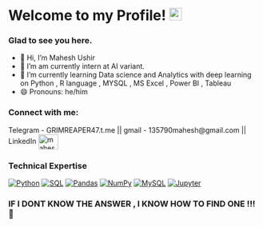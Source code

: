 # Welcome to my Profile! <a> <img src="https://media.giphy.com/media/hvRJCLFzcasrR4ia7z/giphy.gif" width="25px"></a>
### Glad to see you here. 


- 👋 Hi, I’m Mahesh Ushir
- 👀 I’m am currently intern at AI variant. 
- 🌱 I’m currently learning Data science and Analytics with deep learning on Python , R language , MYSQL , MS Excel , Power BI , Tableau 
- 😄 Pronouns: he/him
<h3 align="left">Connect with me:</h3> Telegram - GRIMREAPER47.t.me || gmail - 135790mahesh@gmail.com || LinkedIn  <a href="https://www.linkedin.com/in/mahesh-ushir" target="blank"><img align="center" src="https://raw.githubusercontent.com/rahuldkjain/github-profile-readme-generator/master/src/images/icons/Social/linked-in-alt.svg" alt="mahesh-ushir" height="30" width="40" /></a>


              


### Technical Expertise

<p>
  <a href="#"><img alt="Python" src="https://img.shields.io/badge/Python-14354C.svg?logo=python&logoColor=white"></a>
  <a href="#"><img alt="SQL" src="https://custom-icon-badges.herokuapp.com/badge/SQL-025E8C.svg?logo=database&logoColor=white"></a>
  <a href="#"><img alt="Pandas" src="https://img.shields.io/badge/Pandas-150458.svg?logo=pandas&logoColor=white"></a>
  <a href="#"><img alt="NumPy" src="https://img.shields.io/badge/Numpy-013243.svg?logo=numpy&logoColor=white"></a>
   <a href="#"><img alt="MySQL" src="https://img.shields.io/badge/MySQL-00f.svg?logo=mysql&logoColor=white"></a>
   <a href="#"><img alt="Jupyter" src="https://img.shields.io/badge/Jupyter-F37626.svg?logo=Jupyter&logoColor=white"></a>
   

</p>

### IF I DONT KNOW THE ANSWER , I KNOW HOW TO FIND ONE  !!! :stars:
<!---
Maheshushir/Maheshushir is a ✨ special ✨ repository because its `README.md` (this file) appears on your GitHub profile.
You can click the Preview link to take a look at your changes.
--->
